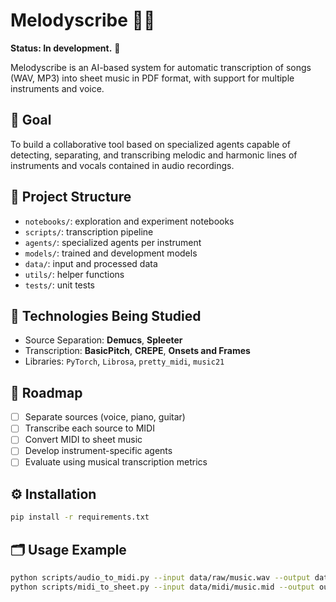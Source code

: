 # Melodyscribe 🎼🤖

**Status: In development.** 🚧

Melodyscribe is an AI-based system for automatic transcription of songs (WAV, MP3) into sheet music in PDF format, with support for multiple instruments and voice.

## 🎯 Goal

To build a collaborative tool based on specialized agents capable of detecting, separating, and transcribing melodic and harmonic lines of instruments and vocals contained in audio recordings.

## 📂 Project Structure

- `notebooks/`: exploration and experiment notebooks
- `scripts/`: transcription pipeline
- `agents/`: specialized agents per instrument
- `models/`: trained and development models
- `data/`: input and processed data
- `utils/`: helper functions
- `tests/`: unit tests

## 🧠 Technologies Being Studied

- Source Separation: **Demucs**, **Spleeter**
- Transcription: **BasicPitch**, **CREPE**, **Onsets and Frames**
- Libraries: `PyTorch`, `Librosa`, `pretty_midi`, `music21`

## 🔬 Roadmap

- [ ] Separate sources (voice, piano, guitar)
- [ ] Transcribe each source to MIDI
- [ ] Convert MIDI to sheet music
- [ ] Develop instrument-specific agents
- [ ] Evaluate using musical transcription metrics

## ⚙️ Installation

```bash
pip install -r requirements.txt

```

## 🗂️ Usage Example

```bash
python scripts/audio_to_midi.py --input data/raw/music.wav --output data/midi/music.mid
python scripts/midi_to_sheet.py --input data/midi/music.mid --output output/music.pdf
```
